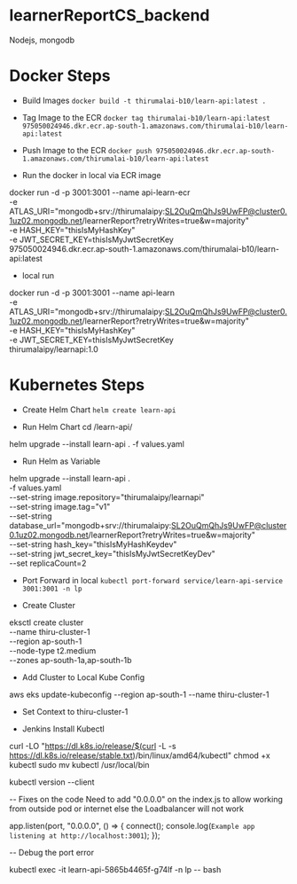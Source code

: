 # learnerReportCS_backend
Nodejs, mongodb


# Docker Steps

- Build Images
`docker build -t thirumalai-b10/learn-api:latest . `

- Tag Image to the ECR
`docker tag thirumalai-b10/learn-api:latest 975050024946.dkr.ecr.ap-south-1.amazonaws.com/thirumalai-b10/learn-api:latest`

- Push Image to the ECR
`docker push 975050024946.dkr.ecr.ap-south-1.amazonaws.com/thirumalai-b10/learn-api:latest`

- Run the docker in local via ECR image

docker run -d -p 3001:3001 --name api-learn-ecr \
        -e ATLAS_URI="mongodb+srv://thirumalaipy:SL2OuQmQhJs9UwFP@cluster0.1uz02.mongodb.net/learnerReport?retryWrites=true&w=majority" \
        -e HASH_KEY="thisIsMyHashKey" \
        -e JWT_SECRET_KEY=thisIsMyJwtSecretKey \
        975050024946.dkr.ecr.ap-south-1.amazonaws.com/thirumalai-b10/learn-api:latest


- local run

docker run -d -p 3001:3001 --name api-learn \
        -e ATLAS_URI="mongodb+srv://thirumalaipy:SL2OuQmQhJs9UwFP@cluster0.1uz02.mongodb.net/learnerReport?retryWrites=true&w=majority" \
        -e HASH_KEY="thisIsMyHashKey" \
        -e JWT_SECRET_KEY=thisIsMyJwtSecretKey \
        thirumalaipy/learnapi:1.0

# Kubernetes Steps

- Create Helm Chart
`helm create learn-api`

- Run Helm Chart
cd /learn-api/

helm upgrade --install learn-api . -f values.yaml

- Run Helm as Variable

helm upgrade --install learn-api . \
-f values.yaml \
--set-string image.repository="thirumalaipy/learnapi" \
--set-string image.tag="v1" \
--set-string database_url="mongodb+srv://thirumalaipy:SL2OuQmQhJs9UwFP@cluster0.1uz02.mongodb.net/learnerReport?retryWrites=true&w=majority" \
--set-string hash_key="thisIsMyHashKeydev" \
--set-string jwt_secret_key="thisIsMyJwtSecretKeyDev" \
--set replicaCount=2


- Port Forward in local
`kubectl port-forward service/learn-api-service 3001:3001 -n lp`


- Create Cluster

eksctl create cluster \
--name thiru-cluster-1 \
--region ap-south-1 \
--node-type t2.medium \
--zones ap-south-1a,ap-south-1b


- Add Cluster to Local Kube Config

aws eks update-kubeconfig --region ap-south-1 --name thiru-cluster-1

- Set Context to thiru-cluster-1


- Jenkins Install Kubectl

curl -LO "https://dl.k8s.io/release/$(curl -L -s https://dl.k8s.io/release/stable.txt)/bin/linux/amd64/kubectl"
chmod +x kubectl
sudo mv kubectl /usr/local/bin

kubectl version --client



-- Fixes on the code
Need to add 
"0.0.0.0" on the index.js to allow working from outside pod or internet else the Loadbalancer will not work

app.listen(port, "0.0.0.0", () => {
  connect();
  console.log(`Example app listening at http://localhost:3001`);
});


-- Debug the port error

kubectl exec -it learn-api-5865b4465f-g74lf -n lp -- bash